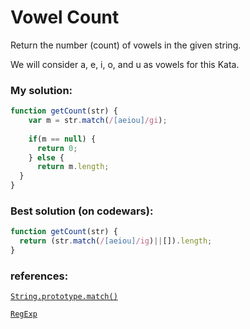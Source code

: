 # Vowel Count 

Return the number (count) of vowels in the given string.

We will consider a, e, i, o, and u as vowels for this Kata.

### My solution:

```javascript
function getCount(str) {
    var m = str.match(/[aeiou]/gi);
    
    if(m == null) {
      return 0;
    } else {
      return m.length;
  }
}
```

### Best solution (on codewars): 

```javascript
function getCount(str) {
  return (str.match(/[aeiou]/ig)||[]).length;
}
```

### references: 

[`String.prototype.match()`](https://developer.mozilla.org/en/docs/Web/JavaScript/Reference/Global_Objects/String/match)

[`RegExp`](https://developer.mozilla.org/en-US/docs/Web/JavaScript/Reference/Global_Objects/RegExp)

